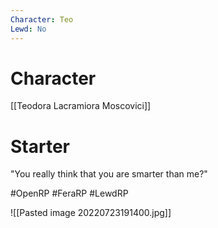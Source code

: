 ```yaml
---
Character: Teo
Lewd: No
---
```

# Character
[[Teodora Lacramiora Moscovici]]

# Starter
"You really think that you are smarter than me?"
 
#OpenRP #FeraRP #LewdRP 

![[Pasted image 20220723191400.jpg]]